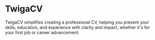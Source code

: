 # TwigaCV
TwigaCV simplifies creating a professional CV, helping you present your skills, education, and experience with clarity and impact, whether it's for your first job or career advancement.

